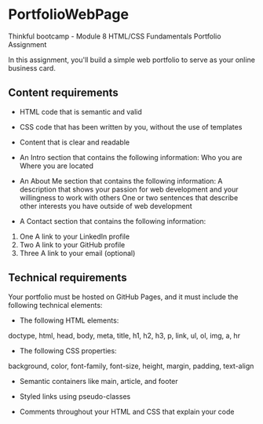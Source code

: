 # PortfolioWebPage
Thinkful bootcamp - Module 8 HTML/CSS Fundamentals Portfolio Assignment

In this assignment, you'll build a simple web portfolio to serve as your online business card.

## Content requirements

* HTML code that is semantic and valid
* CSS code that has been written by you, without the use of templates
* Content that is clear and readable

* An Intro section that contains the following information:
Who you are
Where you are located
* An About Me section that contains the following information:
A description that shows your passion for web development and your willingness to work with others
One or two sentences that describe other interests you have outside of web development
* A Contact section that contains the following information:
1. One A link to your LinkedIn profile
2. Two A link to your GitHub profile
3. Three A link to your email (optional)

## Technical requirements
Your portfolio must be hosted on GitHub Pages, and it must include the following technical elements:

* The following HTML elements:

 doctype, html, head, body, meta, title,
 h1, h2, h3, p, link, ul, ol, img, a, hr

* The following CSS properties:

 background, color, font-family, font-size,
 height, margin, padding, text-align
 
* Semantic containers like main, article, and footer

* Styled links using pseudo-classes

* Comments throughout your HTML and CSS that explain your code
